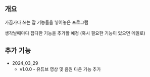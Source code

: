 ## 개요
가끔가다 쓰는 잡 기능들을 넣어놓은 프로그램

생각날때마다 잡다한 기능을 추가할 예정 (혹시 필요한 기능이 있으면 메일로)

## 추가 기능
* 2024_03_29
  * v1.0.0 - 유튜브 영상 및 음원 다운 기능 추가
